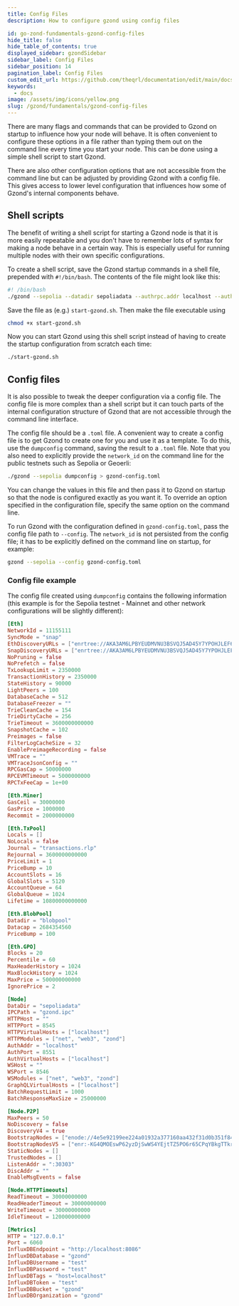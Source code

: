 ```yaml
---
title: Config Files
description: How to configure gzond using config files

id: go-zond-fundamentals-gzond-config-files
hide_title: false
hide_table_of_contents: true
displayed_sidebar: gzondSidebar
sidebar_label: Config Files
sidebar_position: 14
pagination_label: Config Files
custom_edit_url: https://github.com/theqrl/documentation/edit/main/docs/getting-started.md
keywords:
  - docs
image: /assets/img/icons/yellow.png
slug: /gzond/fundamentals/gzond-config-files
---
```


There are many flags and commands that can be provided to Gzond on startup to influence how your node will behave. It is often convenient to configure these options in a file rather than typing them out on the command line every time you start your node. This can be done using a simple shell script to start Gzond.

There are also other configuration options that are not accessible from the command line but can be adjusted by providing Gzond with a config file. This gives access to lower level configuration that influences how some of Gzond's internal components behave.

## Shell scripts

The benefit of writing a shell script for starting a Gzond node is that it is more easily repeatable and you don't have to remember lots of syntax for making a node behave in a certain way. This is especially useful for running multiple nodes with their own specific configurations.

To create a shell script, save the Gzond startup commands in a shell file, prepended with `#!/bin/bash`. The contents of the file might look like this:

```sh
#! /bin/bash
./gzond --sepolia --datadir sepoliadata --authrpc.addr localhost --authrpc.port 8551, 8545 --authrpc.vhosts localhost --authrpc.jwtsecret sepoliadata/jwtsecret --http --http.api zond,net --metrics.expensive --metric.addr 127.0.0.1 --metrics.port 6060
```

Save the file as (e.g.) `start-gzond.sh`. Then make the file executable using

```sh
chmod +x start-gzond.sh
```

Now you can start Gzond using this shell script instead of having to create the startup configuration from scratch each time:

```sh
./start-gzond.sh
```

## Config files

It is also possible to tweak the deeper configuration via a config file. The config file is more complex than a shell script but it can touch parts of the internal configuration structure of Gzond that are not accessible through the command line interface.

The config file should be a `.toml` file. A convenient way to create a config file is to get Gzond to create one for you and use it as a template. To do this, use the `dumpconfig` command, saving the result to a `.toml` file. Note that you also need to explicitly provide the `network_id` on the command line for the public testnets such as Sepolia or Geoerli:

```sh
./gzond --sepolia dumpconfig > gzond-config.toml
```

You can change the values in this file and then pass it to Gzond on startup so that the node is configured exactly as you want it. To override an option specified in the configuration file, specify the same option on the command line.

To run Gzond with the configuration defined in `gzond-config.toml`, pass the config file path to `--config`. The `network_id` is not persisted from the config file; it has to be explicitly defined on the command line on startup, for example:

```sh
gzond --sepolia --config gzond-config.toml
```

### Config file example

The config file created using `dumpconfig` contains the following information (this example is for the Sepolia testnet - Mainnet and other network configurations will be slightly different):

```toml
[Eth]
NetworkId = 11155111
SyncMode = "snap"
EthDiscoveryURLs = ["enrtree://AKA3AM6LPBYEUDMVNU3BSVQJ5AD45Y7YPOHJLEF6W26QOE4VTUDPE@all.sepolia.ethdisco.net"]
SnapDiscoveryURLs = ["enrtree://AKA3AM6LPBYEUDMVNU3BSVQJ5AD45Y7YPOHJLEF6W26QOE4VTUDPE@all.sepolia.ethdisco.net"]
NoPruning = false
NoPrefetch = false
TxLookupLimit = 2350000
TransactionHistory = 2350000
StateHistory = 90000
LightPeers = 100
DatabaseCache = 512
DatabaseFreezer = ""
TrieCleanCache = 154
TrieDirtyCache = 256
TrieTimeout = 3600000000000
SnapshotCache = 102
Preimages = false
FilterLogCacheSize = 32
EnablePreimageRecording = false
VMTrace = ""
VMTraceJsonConfig = ""
RPCGasCap = 50000000
RPCEVMTimeout = 5000000000
RPCTxFeeCap = 1e+00

[Eth.Miner]
GasCeil = 30000000
GasPrice = 1000000
Recommit = 2000000000

[Eth.TxPool]
Locals = []
NoLocals = false
Journal = "transactions.rlp"
Rejournal = 3600000000000
PriceLimit = 1
PriceBump = 10
AccountSlots = 16
GlobalSlots = 5120
AccountQueue = 64
GlobalQueue = 1024
Lifetime = 10800000000000

[Eth.BlobPool]
Datadir = "blobpool"
Datacap = 2684354560
PriceBump = 100

[Eth.GPO]
Blocks = 20
Percentile = 60
MaxHeaderHistory = 1024
MaxBlockHistory = 1024
MaxPrice = 500000000000
IgnorePrice = 2

[Node]
DataDir = "sepoliadata"
IPCPath = "gzond.ipc"
HTTPHost = ""
HTTPPort = 8545
HTTPVirtualHosts = ["localhost"]
HTTPModules = ["net", "web3", "zond"]
AuthAddr = "localhost"
AuthPort = 8551
AuthVirtualHosts = ["localhost"]
WSHost = ""
WSPort = 8546
WSModules = ["net", "web3", "zond"]
GraphQLVirtualHosts = ["localhost"]
BatchRequestLimit = 1000
BatchResponseMaxSize = 25000000

[Node.P2P]
MaxPeers = 50
NoDiscovery = false
DiscoveryV4 = true
BootstrapNodes = ["enode://4e5e92199ee224a01932a377160aa432f31d0b351f84ab413a8e0a42f4f36476f8fb1cbe914af0d9aef0d51665c214cf653c651c4bbd9d5550a934f241f1682b@138.197.51.181:30303", "enode://143e11fb766781d22d92a2e33f8f104cddae4411a122295ed1fdb6638de96a6ce65f5b7c964ba3763bba27961738fef7d3ecc739268f3e5e771fb4c87b6234ba@146.190.1.103:30303", "enode://8b61dc2d06c3f96fddcbebb0efb29d60d3598650275dc469c22229d3e5620369b0d3dedafd929835fe7f489618f19f456fe7c0df572bf2d914a9f4e006f783a9@170.64.250.88:30303", "enode://10d62eff032205fcef19497f35ca8477bea0eadfff6d769a147e895d8b2b8f8ae6341630c645c30f5df6e67547c03494ced3d9c5764e8622a26587b083b028e8@139.59.49.206:30303", "enode://9e9492e2e8836114cc75f5b929784f4f46c324ad01daf87d956f98b3b6c5fcba95524d6e5cf9861dc96a2c8a171ea7105bb554a197455058de185fa870970c7c@138.68.123.152:30303"]
BootstrapNodesV5 = ["enr:-KG4QMOEswP62yzDjSwWS4YEjtTZ5PO6r65CPqYBkgTTkrpaedQ8uEUo1uMALtJIvb2w_WWEVmg5yt1UAuK1ftxUU7QDhGV0aDKQu6TalgMAAAD__________4JpZIJ2NIJpcIQEnfA2iXNlY3AyNTZrMaEDfol8oLr6XJ7FsdAYE7lpJhKMls4G_v6qQOGKJUWGb_uDdGNwgiMog3VkcIIjKA", "enr:-KG4QF4B5WrlFcRhUU6dZETwY5ZzAXnA0vGC__L1Kdw602nDZwXSTs5RFXFIFUnbQJmhNGVU6OIX7KVrCSTODsz1tK4DhGV0aDKQu6TalgMAAAD__________4JpZIJ2NIJpcIQExNYEiXNlY3AyNTZrMaECQmM9vp7KhaXhI-nqL_R0ovULLCFSFTa9CPPSdb1zPX6DdGNwgiMog3VkcIIjKA", "enr:-Ku4QImhMc1z8yCiNJ1TyUxdcfNucje3BGwEHzodEZUan8PherEo4sF7pPHPSIB1NNuSg5fZy7qFsjmUKs2ea1Whi0EBh2F0dG5ldHOIAAAAAAAAAACEZXRoMpD1pf1CAAAAAP__________gmlkgnY0gmlwhBLf22SJc2VjcDI1NmsxoQOVphkDqal4QzPMksc5wnpuC3gvSC8AfbFOnZY_On34wIN1ZHCCIyg", "enr:-Ku4QP2xDnEtUXIjzJ_DhlCRN9SN99RYQPJL92TMlSv7U5C1YnYLjwOQHgZIUXw6c-BvRg2Yc2QsZxxoS_pPRVe0yK8Bh2F0dG5ldHOIAAAAAAAAAACEZXRoMpD1pf1CAAAAAP__________gmlkgnY0gmlwhBLf22SJc2VjcDI1NmsxoQMeFF5GrS7UZpAH2Ly84aLK-TyvH-dRo0JM1i8yygH50YN1ZHCCJxA", "enr:-Ku4QPp9z1W4tAO8Ber_NQierYaOStqhDqQdOPY3bB3jDgkjcbk6YrEnVYIiCBbTxuar3CzS528d2iE7TdJsrL-dEKoBh2F0dG5ldHOIAAAAAAAAAACEZXRoMpD1pf1CAAAAAP__________gmlkgnY0gmlwhBLf22SJc2VjcDI1NmsxoQMw5fqqkw2hHC4F5HZZDPsNmPdB1Gi8JPQK7pRc9XHh-oN1ZHCCKvg", "enr:-Le4QPUXJS2BTORXxyx2Ia-9ae4YqA_JWX3ssj4E_J-3z1A-HmFGrU8BpvpqhNabayXeOZ2Nq_sbeDgtzMJpLLnXFgAChGV0aDKQtTA_KgEAAAAAIgEAAAAAAIJpZIJ2NIJpcISsaa0Zg2lwNpAkAIkHAAAAAPA8kv_-awoTiXNlY3AyNTZrMaEDHAD2JKYevx89W0CcFJFiskdcEzkH_Wdv9iW42qLK79ODdWRwgiMohHVkcDaCI4I", "enr:-Le4QLHZDSvkLfqgEo8IWGG96h6mxwe_PsggC20CL3neLBjfXLGAQFOPSltZ7oP6ol54OvaNqO02Rnvb8YmDR274uq8ChGV0aDKQtTA_KgEAAAAAIgEAAAAAAIJpZIJ2NIJpcISLosQxg2lwNpAqAX4AAAAAAPA8kv_-ax65iXNlY3AyNTZrMaEDBJj7_dLFACaxBfaI8KZTh_SSJUjhyAyfshimvSqo22WDdWRwgiMohHVkcDaCI4I", "enr:-Le4QH6LQrusDbAHPjU_HcKOuMeXfdEB5NJyXgHWFadfHgiySqeDyusQMvfphdYWOzuSZO9Uq2AMRJR5O4ip7OvVma8BhGV0aDKQtTA_KgEAAAAAIgEAAAAAAIJpZIJ2NIJpcISLY9ncg2lwNpAkAh8AgQIBAAAAAAAAAAmXiXNlY3AyNTZrMaECDYCZTZEksF-kmgPholqgVt8IXr-8L7Nu7YrZ7HUpgxmDdWRwgiMohHVkcDaCI4I", "enr:-Le4QIqLuWybHNONr933Lk0dcMmAB5WgvGKRyDihy1wHDIVlNuuztX62W51voT4I8qD34GcTEOTmag1bcdZ_8aaT4NUBhGV0aDKQtTA_KgEAAAAAIgEAAAAAAIJpZIJ2NIJpcISLY04ng2lwNpAkAh8AgAIBAAAAAAAAAA-fiXNlY3AyNTZrMaEDscnRV6n1m-D9ID5UsURk0jsoKNXt1TIrj8uKOGW6iluDdWRwgiMohHVkcDaCI4I", "enr:-Ku4QHqVeJ8PPICcWk1vSn_XcSkjOkNiTg6Fmii5j6vUQgvzMc9L1goFnLKgXqBJspJjIsB91LTOleFmyWWrFVATGngBh2F0dG5ldHOIAAAAAAAAAACEZXRoMpC1MD8qAAAAAP__________gmlkgnY0gmlwhAMRHkWJc2VjcDI1NmsxoQKLVXFOhp2uX6jeT0DvvDpPcU8FWMjQdR4wMuORMhpX24N1ZHCCIyg", "enr:-Ku4QG-2_Md3sZIAUebGYT6g0SMskIml77l6yR-M_JXc-UdNHCmHQeOiMLbylPejyJsdAPsTHJyjJB2sYGDLe0dn8uYBh2F0dG5ldHOIAAAAAAAAAACEZXRoMpC1MD8qAAAAAP__________gmlkgnY0gmlwhBLY-NyJc2VjcDI1NmsxoQORcM6e19T1T9gi7jxEZjk_sjVLGFscUNqAY9obgZaxbIN1ZHCCIyg", "enr:-Ku4QPn5eVhcoF1opaFEvg1b6JNFD2rqVkHQ8HApOKK61OIcIXD127bKWgAtbwI7pnxx6cDyk_nI88TrZKQaGMZj0q0Bh2F0dG5ldHOIAAAAAAAAAACEZXRoMpC1MD8qAAAAAP__________gmlkgnY0gmlwhDayLMaJc2VjcDI1NmsxoQK2sBOLGcUb4AwuYzFuAVCaNHA-dy24UuEKkeFNgCVCsIN1ZHCCIyg", "enr:-Ku4QEWzdnVtXc2Q0ZVigfCGggOVB2Vc1ZCPEc6j21NIFLODSJbvNaef1g4PxhPwl_3kax86YPheFUSLXPRs98vvYsoBh2F0dG5ldHOIAAAAAAAAAACEZXRoMpC1MD8qAAAAAP__________gmlkgnY0gmlwhDZBrP2Jc2VjcDI1NmsxoQM6jr8Rb1ktLEsVcKAPa08wCsKUmvoQ8khiOl_SLozf9IN1ZHCCIyg", "enr:-LK4QA8FfhaAjlb_BXsXxSfiysR7R52Nhi9JBt4F8SPssu8hdE1BXQQEtVDC3qStCW60LSO7hEsVHv5zm8_6Vnjhcn0Bh2F0dG5ldHOIAAAAAAAAAACEZXRoMpC1MD8qAAAAAP__________gmlkgnY0gmlwhAN4aBKJc2VjcDI1NmsxoQJerDhsJ-KxZ8sHySMOCmTO6sHM3iCFQ6VMvLTe948MyYN0Y3CCI4yDdWRwgiOM", "enr:-LK4QKWrXTpV9T78hNG6s8AM6IO4XH9kFT91uZtFg1GcsJ6dKovDOr1jtAAFPnS2lvNltkOGA9k29BUN7lFh_sjuc9QBh2F0dG5ldHOIAAAAAAAAAACEZXRoMpC1MD8qAAAAAP__________gmlkgnY0gmlwhANAdd-Jc2VjcDI1NmsxoQLQa6ai7y9PMN5hpLe5HmiJSlYzMuzP7ZhwRiwHvqNXdoN0Y3CCI4yDdWRwgiOM"]
StaticNodes = []
TrustedNodes = []
ListenAddr = ":30303"
DiscAddr = ""
EnableMsgEvents = false

[Node.HTTPTimeouts]
ReadTimeout = 30000000000
ReadHeaderTimeout = 30000000000
WriteTimeout = 30000000000
IdleTimeout = 120000000000

[Metrics]
HTTP = "127.0.0.1"
Port = 6060
InfluxDBEndpoint = "http://localhost:8086"
InfluxDBDatabase = "gzond"
InfluxDBUsername = "test"
InfluxDBPassword = "test"
InfluxDBTags = "host=localhost"
InfluxDBToken = "test"
InfluxDBBucket = "gzond"
InfluxDBOrganization = "gzond"
```
